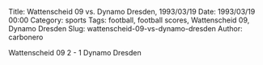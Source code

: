 Title: Wattenscheid 09 vs. Dynamo Dresden, 1993/03/19
Date: 1993/03/19 00:00
Category: sports
Tags: football, football scores, Wattenscheid 09, Dynamo Dresden
Slug: wattenscheid-09-vs-dynamo-dresden
Author: carbonero


Wattenscheid 09 2 - 1 Dynamo Dresden
